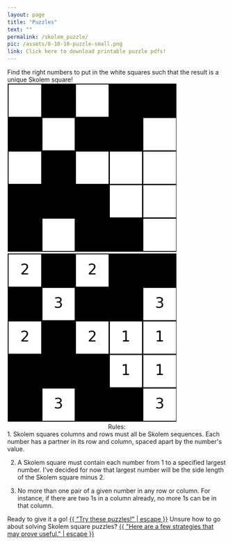 ```yaml
---
layout: page
title: "Puzzles"
text: ""
permalink: /skolem_puzzle/
pic: /assets/8-10-10-puzzle-small.png
link: Click here to download printable puzzle pdfs!
---
```

<div class="page-wrap2">Find the right numbers to put in the white squares such that the result is a unique Skolem square! <div class="page-wrap5"><img class="half_img" src="/assets/pretty-puzzle-none.png"><img class="half_img" src="/assets/pretty-puzzle-none_solved.png"></div></div>
<div class="page-wrap2"><center>Rules:</center>
1. Skolem squares columns and rows must all be Skolem sequences. Each number has a partner in its row and column, spaced apart by the number's value.

2. A Skolem square must contain each number from 1 to a specified largest number. I've decided for now that largest number will be the side length of the Skolem square minus 2.

3. No more than one pair of a given number in any row or column. For instance, if there are two 1s in a column already, no more 1s can be in that column.
</div>

<div class="page-wrap0">Ready to give it a go!
<a class="inline-link" href="{{ "/puzzle_printout/" | relative_url }}">{{ "Try these puzzles!" | escape }}</a>
Unsure how to go about solving Skolem square puzzles?
<a class="inline-link" href="{{ "/example/" | relative_url }}">{{ "Here are a few strategies that may prove useful." | escape }}</a>
</div>
